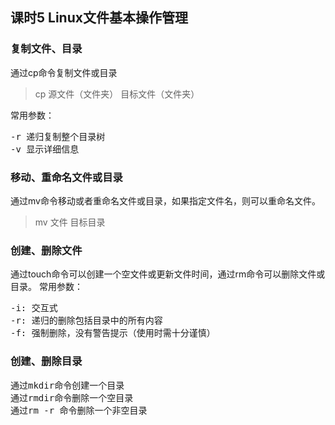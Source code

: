 ## 课时5 Linux文件基本操作管理

### 复制文件、目录
通过cp命令复制文件或目录
> cp 源文件（文件夹） 目标文件（文件夹）

常用参数：

<pre>
-r 递归复制整个目录树
-v 显示详细信息
</pre>

### 移动、重命名文件或目录
通过mv命令移动或者重命名文件或目录，如果指定文件名，则可以重命名文件。
> mv 文件 目标目录

### 创建、删除文件
通过touch命令可以创建一个空文件或更新文件时间，通过rm命令可以删除文件或目录。
常用参数：
<pre>
-i: 交互式
-r: 递归的删除包括目录中的所有内容
-f: 强制删除，没有警告提示（使用时需十分谨慎）
</pre>

### 创建、删除目录
<pre>
通过mkdir命令创建一个目录
通过rmdir命令删除一个空目录
通过rm -r 命令删除一个非空目录
</pre>
